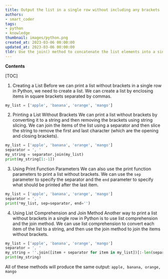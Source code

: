 ```yaml
---
title: Output the list in a single row without including any brackets
authors:
- smart_coder
tags:
- python
- knowledge
thumbnail: images/python.png
created_at: 2023-03-06 00:00:00
updated_at: 2023-03-06 00:00:00
tldr: Use the join() method to concatenate the list elements into a single string and specify a delimiter, such as a space or comma.
---
```


**Contents**

[TOC]

1. Creating a List
Before we can print a list without brackets in a single row in Python, we need to create a list. We can create a list by enclosing items in square brackets separated by commas. 
```python
my_list = ['apple', 'banana', 'orange', 'mango']
```

2. Printing a List Without Brackets
We can print a list without brackets by converting it to a string and then removing the brackets using string slicing. We can join the items of the list using a separator and then slice the string to remove the first and last character (which are the opening and closing brackets). 
```python
my_list = ['apple', 'banana', 'orange', 'mango']
separator = ', '
my_string = separator.join(my_list)
print(my_string[1:-1])
```

3. Using Print Function Parameters
We can also use the print function parameters to print a list without brackets. We can use the `sep` parameter to specify the separator and the `end` parameter to specify what should be printed after the last item. 
```python
my_list = ['apple', 'banana', 'orange', 'mango']
separator = ', '
print(*my_list, sep=separator, end='')
```

4. Using List Comprehension and Join Method
Another way to print a list without brackets in a single row in Python is to use list comprehension and the join method. We can use list comprehension to convert each item of the list to a string, and then use the join method to join the items without brackets. 
```python
my_list = ['apple', 'banana', 'orange', 'mango']
separator = ', '
my_string = ''.join([item + separator for item in my_list])[:-len(separator)]
print(my_string)
```

All of these methods will produce the same output: `apple, banana, orange, mango`
